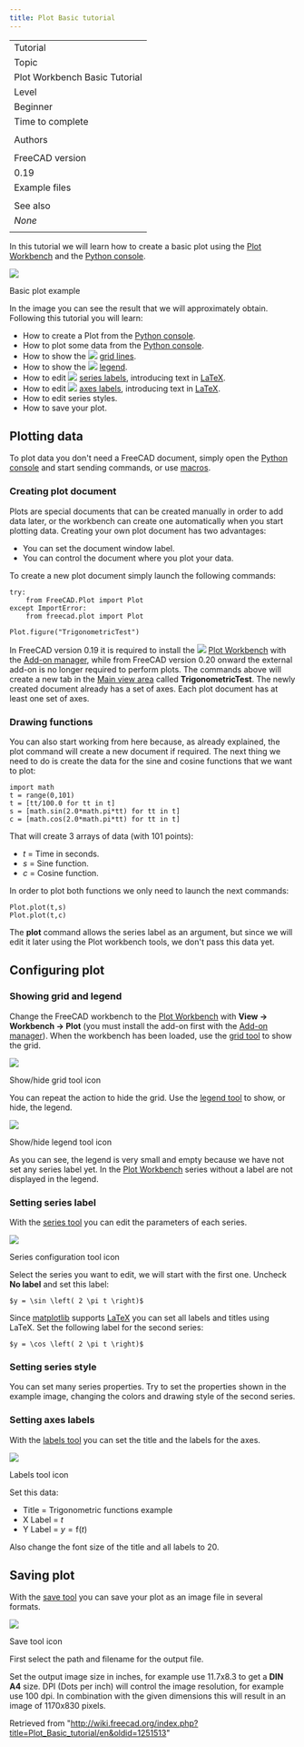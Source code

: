 ```yaml
---
title: Plot Basic tutorial
---
```


|                               |
| ----------------------------- |
| Tutorial                      |
| Topic                         |
| Plot Workbench Basic Tutorial |
| Level                         |
| Beginner                      |
| Time to complete              |
|                               |
| Authors                       |
|                               |
| FreeCAD version               |
| 0.19                          |
| Example files                 |
|                               |
| See also                      |
| _None_                        |
|                               |

In this tutorial we will learn how to create a basic plot using the [Plot Workbench](/Plot_Workbench "Plot Workbench") and the [Python console](/Python_console "Python console").

![](/src/assets/images/Plot_Trigonometric_Example.png)

Basic plot example

In the image you can see the result that we will approximately obtain. Following this tutorial you will learn:

- How to create a Plot from the [Python console](/Python_console "Python console").
- How to plot some data from the [Python console](/Python_console "Python console").
- How to show the ![](/src/assets/images/Plot_Grid.svg) [grid lines](/Plot_Grid "Plot Grid").
- How to show the ![](/src/assets/images/Plot_Legend.svg) [legend](/Plot_Legend "Plot Legend").
- How to edit ![](/src/assets/images/Plot_Series.svg) [series labels](/Plot_Series "Plot Series"), introducing text in [LaTeX](http://www.latex-project.org).
- How to edit ![](/src/assets/images/Plot_Labels.svg) [axes labels](/Plot_Labels "Plot Labels"), introducing text in [LaTeX](http://www.latex-project.org).
- How to edit series styles.
- How to save your plot.

## Plotting data

To plot data you don't need a FreeCAD document, simply open the [Python console](/Python_console "Python console") and start sending commands, or use [macros](/Macros "Macros").

### Creating plot document

Plots are special documents that can be created manually in order to add data later, or the workbench can create one automatically when you start plotting data. Creating your own plot document has two advantages:

- You can set the document window label.
- You can control the document where you plot your data.

To create a new plot document simply launch the following commands:

```
try:
    from FreeCAD.Plot import Plot
except ImportError:
    from freecad.plot import Plot

Plot.figure("TrigonometricTest")

```

In FreeCAD version 0.19 it is required to install the ![](/src/assets/images/Workbench_Plot.svg) [Plot Workbench](/Plot_Workbench "Plot Workbench") with the [Add-on manager](/Std_AddonMgr "Std AddonMgr"), while from FreeCAD version 0.20 onward the external add-on is no longer required to perform plots.
The commands above will create a new tab in the [Main view area](/Main_view_area "Main view area") called **TrigonometricTest**. The newly created document already has a set of axes. Each plot document has at least one set of axes.

### Drawing functions

You can also start working from here because, as already explained, the plot command will create a new document if required. The next thing we need to do is create the data for the sine and cosine functions that we want to plot:

```
import math
t = range(0,101)
t = [tt/100.0 for tt in t]
s = [math.sin(2.0*math.pi*tt) for tt in t]
c = [math.cos(2.0*math.pi*tt) for tt in t]

```

That will create 3 arrays of data (with 101 points):

- _t_ = Time in seconds.
- _s_ = Sine function.
- _c_ = Cosine function.

In order to plot both functions we only need to launch the next commands:

```
Plot.plot(t,s)
Plot.plot(t,c)

```

The **plot** command allows the series label as an argument, but since we will edit it later using the Plot workbench tools, we don't pass this data yet.

## Configuring plot

### Showing grid and legend

Change the FreeCAD workbench to the [Plot Workbench](/Plot_Workbench "Plot Workbench") with **View → Workbench → Plot** (you must install the add-on first with the [Add-on manager](/Std_AddonMgr "Std AddonMgr")). When the workbench has been loaded, use the [grid tool](/Plot_Grid "Plot Grid") to show the grid.

![](/src/assets/images/Plot_Grid.svg)

Show/hide grid tool icon

You can repeat the action to hide the grid. Use the [legend tool](/Plot_Legend "Plot Legend") to show, or hide, the legend.

![](/src/assets/images/Plot_Legend.svg)

Show/hide legend tool icon

As you can see, the legend is very small and empty because we have not set any series label yet. In the [Plot Workbench](/Plot_Workbench "Plot Workbench") series without a label are not displayed in the legend.

### Setting series label

With the [series tool](/Plot_Series "Plot Series") you can edit the parameters of each series.

![](/src/assets/images/Plot_Series.svg)

Series configuration tool icon

Select the series you want to edit, we will start with the first one. Uncheck **No label** and set this label:

```
$y = \sin \left( 2 \pi t \right)$

```

Since [matplotlib](http://matplotlib.org/) supports [LaTeX](http://www.latex-project.org) you can set all labels and titles using LaTeX. Set the following label for the second series:

```
$y = \cos \left( 2 \pi t \right)$

```

### Setting series style

You can set many series properties. Try to set the properties shown in the example image, changing the colors and drawing style of the second series.

### Setting axes labels

With the [labels tool](/Plot_Labels "Plot Labels") you can set the title and the labels for the axes.

![](/src/assets/images/Plot_Labels.svg)

Labels tool icon

Set this data:

- Title = Trigonometric functions example
- X Label = $t$
- Y Label = $y = \mathrm{f} \left( t \right)$

Also change the font size of the title and all labels to 20.

## Saving plot

With the [save tool](/Plot_Save "Plot Save") you can save your plot as an image file in several formats.

![](/src/assets/images/Plot_Save.svg)

Save tool icon

First select the path and filename for the output file.

Set the output image size in inches, for example use 11.7x8.3 to get a **DIN A4** size. DPI (Dots per inch) will control the image resolution, for example use 100 dpi. In combination with the given dimensions this will result in an image of 1170x830 pixels.

Retrieved from "<http://wiki.freecad.org/index.php?title=Plot_Basic_tutorial/en&oldid=1251513>"
